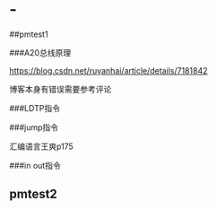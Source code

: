 # -

##pmtest1

###A20总线原理

https://blog.csdn.net/ruyanhai/article/details/7181842

博客本身有错误需要参考评论

###LDTP指令



###jump指令

汇编语言王爽p175

###in out指令



## pmtest2

